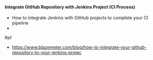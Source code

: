 #### Integrate GitHub Repository with Jenkins Project (CI Process)

- How to integrate Jenkins with GitHub projects to complete your CI pipeline
- 





Ref

- https://www.blazemeter.com/blog/how-to-integrate-your-github-repository-to-your-jenkins-projec